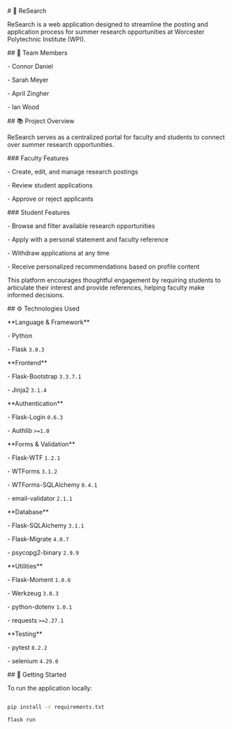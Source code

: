 \# 🔬 ReSearch



ReSearch is a web application designed to streamline the posting and application process for summer research opportunities at Worcester Polytechnic Institute (WPI).



\## 👥 Team Members

\- Connor Daniel  

\- Sarah Meyer  

\- April Zingher  

\- Ian Wood  



\## 📚 Project Overview



ReSearch serves as a centralized portal for faculty and students to connect over summer research opportunities.



\### Faculty Features

\- Create, edit, and manage research postings  

\- Review student applications  

\- Approve or reject applicants  



\### Student Features

\- Browse and filter available research opportunities  

\- Apply with a personal statement and faculty reference  

\- Withdraw applications at any time  

\- Receive personalized recommendations based on profile content  



This platform encourages thoughtful engagement by requiring students to articulate their interest and provide references, helping faculty make informed decisions.



\## ⚙️ Technologies Used



\*\*Language \& Framework\*\*

\- Python  

\- Flask `3.0.3`  



\*\*Frontend\*\*

\- Flask-Bootstrap `3.3.7.1`  

\- Jinja2 `3.1.4`  



\*\*Authentication\*\*

\- Flask-Login `0.6.3`  

\- Authlib `>=1.0`  



\*\*Forms \& Validation\*\*

\- Flask-WTF `1.2.1`  

\- WTForms `3.1.2`  

\- WTForms-SQLAlchemy `0.4.1`  

\- email-validator `2.1.1`  



\*\*Database\*\*

\- Flask-SQLAlchemy `3.1.1`  

\- Flask-Migrate `4.0.7`  

\- psycopg2-binary `2.9.9`  



\*\*Utilities\*\*

\- Flask-Moment `1.0.6`  

\- Werkzeug `3.0.3`  

\- python-dotenv `1.0.1`  

\- requests `>=2.27.1`  



\*\*Testing\*\*

\- pytest `8.2.2`  

\- selenium `4.29.0`  



\## 🚀 Getting Started



To run the application locally:



```bash

pip install -r requirements.txt

flask run


